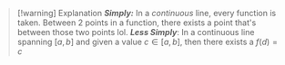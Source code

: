 > [!warning] Explanation
> ***Simply:*** In a *continuous* line, every function is taken. Between 2 points in a function, there exists a point that's between those two points lol. 
> ***Less Simply***: In a continuous line spanning $[a,b]$ and given a value $c\in [a,b]$, then there exists a $f(d) = c$

